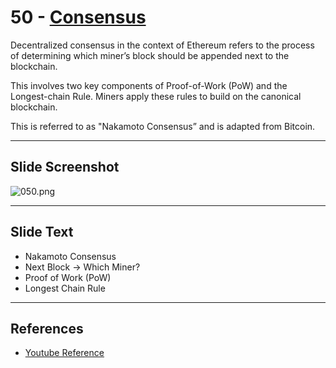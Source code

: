 # 50 - [Consensus](Consensus.md)

Decentralized consensus in the context of Ethereum refers to the process of determining which miner’s block should be appended next to the blockchain. 

This involves two key components of Proof-of-Work (PoW) and the Longest-chain Rule. Miners apply these rules to build on the canonical blockchain. 

This is referred to as "Nakamoto Consensus” and is adapted from Bitcoin.

___
## Slide Screenshot
![050.png](../images/ethereum101/050.png)
___
## Slide Text
- Nakamoto Consensus
- Next Block -> Which Miner?
- Proof of Work (PoW)
- Longest Chain Rule
___
## References
- [Youtube Reference](https://youtu.be/ltvTIr4K63s?t=696)